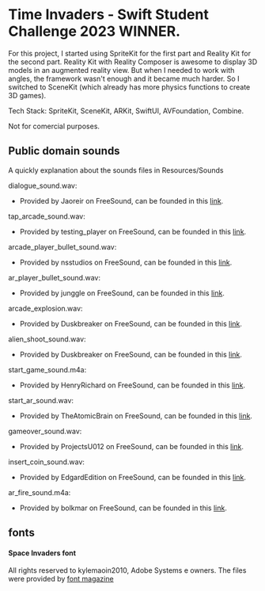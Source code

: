 # Time Invaders - Swift Student Challenge 2023 WINNER.

For this project, I started using SpriteKit for the first part and Reality Kit for the second part. Reality Kit with Reality Composer is awesome to display 3D models in an augmented reality view. But when I needed to work with angles, the framework wasn't enough and it became much harder. So I switched to SceneKit (which already has more physics functions to create 3D games).

Tech Stack: SpriteKit, SceneKit, ARKit, SwiftUI, AVFoundation, Combine.

Not for comercial purposes.

## Public domain sounds 
A quickly explanation about the sounds files in Resources/Sounds

dialogue_sound.wav:
- Provided by Jaoreir on FreeSound, can be founded in this [link](https://freesound.org/people/Jaoreir/sounds/533568/). 

tap_arcade_sound.wav:
- Provided by testing_player on FreeSound, can be founded in this [link](https://freesound.org/people/testing_player/sounds/243038/).

arcade_player_bullet_sound.wav:
- Provided by nsstudios on FreeSound, can be founded in this [link](https://freesound.org/people/nsstudios/sounds/344276/).

ar_player_bullet_sound.wav:
- Provided by junggle on FreeSound, can be founded in this [link](https://freesound.org/people/junggle/sounds/29027/).

arcade_explosion.wav:
- Provided by Duskbreaker on FreeSound, can be founded in this [link](https://freesound.org/people/Duskbreaker/sounds/641486/).

alien_shoot_sound.wav:
- Provided by Duskbreaker on FreeSound, can be founded in this [link](https://freesound.org/people/Duskbreaker/sounds/641486/).

start_game_sound.m4a:
- Provided by HenryRichard on FreeSound, can be founded in this [link](https://freesound.org/people/HenryRichard/sounds/448274/).

start_ar_sound.wav:
- Provided by TheAtomicBrain on FreeSound, can be founded in this [link](https://freesound.org/people/TheAtomicBrain/sounds/351878/).

gameover_sound.wav:
- Provided by ProjectsU012 on FreeSound, can be founded in this [link](https://freesound.org/people/ProjectsU012/sounds/333785/).

insert_coin_sound.wav:
- Provided by EdgardEdition on FreeSound, can be founded in this [link](https://freesound.org/people/EdgardEdition/sounds/113095/).

ar_fire_sound.m4a:
- Provided by bolkmar on FreeSound, can be founded in this [link](https://freesound.org/people/bolkmar/sounds/420365/).


## fonts

#### Space Invaders font

All rights reserved to kylemaoin2010, Adobe Systems e owners. The files were provided by [font magazine](https://thefontsmagazine.com/font/space-invaders-font/)


